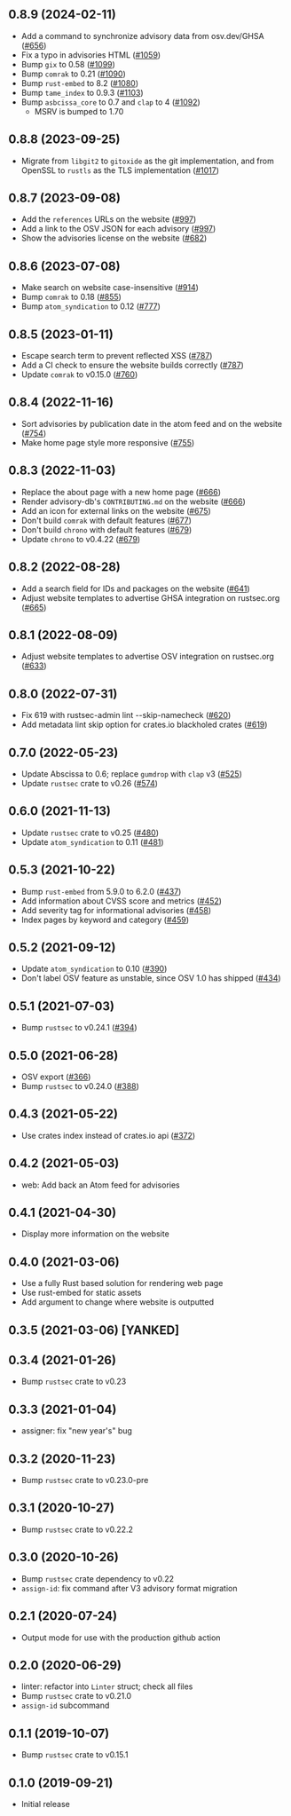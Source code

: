 ## 0.8.9 (2024-02-11)

- Add a command to synchronize advisory data from osv.dev/GHSA ([#656])
- Fix a typo in advisories HTML ([#1059])
- Bump `gix` to 0.58 ([#1099])
- Bump `comrak` to 0.21 ([#1090]) 
- Bump `rust-embed` to 8.2 ([#1080])
- Bump `tame_index` to 0.9.3 ([#1103])
- Bump `asbcissa_core` to 0.7 and `clap` to 4 ([#1092])
  - MSRV is bumped to 1.70

[#656]: https://github.com/rustsec/rustsec/pull/656
[#1059]: https://github.com/rustsec/rustsec/pull/1059
[#1099]: https://github.com/rustsec/rustsec/pull/1099
[#1092]: https://github.com/rustsec/rustsec/pull/1092
[#1090]: https://github.com/rustsec/rustsec/pull/1090
[#1080]: https://github.com/rustsec/rustsec/pull/1080
[#1103]: https://github.com/rustsec/rustsec/pull/1103

## 0.8.8 (2023-09-25)
- Migrate from `libgit2` to `gitoxide` as the git implementation, and from OpenSSL to `rustls` as the TLS implementation ([#1017])

[#1017]: https://github.com/rustsec/rustsec/pull/1017

## 0.8.7 (2023-09-08)
- Add the `references` URLs on the website ([#997])
- Add a link to the OSV JSON for each advisory ([#997])
- Show the advisories license on the website ([#682])

[#997]: https://github.com/rustsec/rustsec/pull/997
[#682]: https://github.com/rustsec/rustsec/pull/682

## 0.8.6 (2023-07-08)
- Make search on website case-insensitive ([#914])
- Bump `comrak` to 0.18 ([#855])
- Bump `atom_syndication` to 0.12 ([#777])

[#914]: https://github.com/rustsec/rustsec/pull/914
[#855]: https://github.com/rustsec/rustsec/pull/855
[#777]: https://github.com/rustsec/rustsec/pull/777

## 0.8.5 (2023-01-11)
- Escape search term to prevent reflected XSS ([#787])
- Add a CI check to ensure the website builds correctly ([#787])
- Update `comrak` to v0.15.0 ([#760])

[#787]: https://github.com/rustsec/rustsec/pull/787
[#760]: https://github.com/rustsec/rustsec/pull/760

## 0.8.4 (2022-11-16)
- Sort advisories by publication date in the atom feed and on the website ([#754])
- Make home page style more responsive ([#755])

[#754]: https://github.com/rustsec/rustsec/pull/754
[#755]: https://github.com/rustsec/rustsec/pull/755

## 0.8.3 (2022-11-03)
- Replace the about page with a new home page ([#666])
- Render advisory-db's `CONTRIBUTING.md` on the website ([#666])
- Add an icon for external links on the website ([#675])
- Don't build `comrak` with default features ([#677])
- Don't build `chrono` with default features ([#679])
- Update `chrono` to v0.4.22 ([#679])

[#666]: https://github.com/rustsec/rustsec/pull/666
[#675]: https://github.com/rustsec/rustsec/pull/675
[#677]: https://github.com/rustsec/rustsec/pull/677
[#679]: https://github.com/rustsec/rustsec/pull/679

## 0.8.2 (2022-08-28)
- Add a search field for IDs and packages on the website ([#641])
- Adjust website templates to advertise GHSA integration on rustsec.org ([#665])

[#641]: https://github.com/rustsec/rustsec/pull/641
[#665]: https://github.com/rustsec/rustsec/pull/665

## 0.8.1 (2022-08-09)
- Adjust website templates to advertise OSV integration on rustsec.org ([#633])

[#633]: https://github.com/rustsec/rustsec/pull/633

## 0.8.0 (2022-07-31)
- Fix 619 with rustsec-admin lint --skip-namecheck ([#620])
- Add metadata lint skip option for crates.io blackholed crates ([#619])

[#619]: https://github.com/RustSec/rustsec/issues/619
[#620]: https://github.com/RustSec/rustsec/pull/620

## 0.7.0 (2022-05-23)
- Update Abscissa to 0.6; replace `gumdrop` with `clap` v3 ([#525])
- Update `rustsec` crate to v0.26 ([#574])

[#525]: https://github.com/RustSec/rustsec/pull/525
[#574]: https://github.com/RustSec/rustsec/pull/574

## 0.6.0 (2021-11-13)
- Update `rustsec` crate to v0.25 ([#480])
- Update `atom_syndication` to 0.11 ([#481])

[#480]: https://github.com/RustSec/rustsec/pull/480
[#481]: https://github.com/RustSec/rustsec/pull/481

## 0.5.3 (2021-10-22)
- Bump `rust-embed` from 5.9.0 to 6.2.0 ([#437])
- Add information about CVSS score and metrics ([#452])
- Add severity tag for informational advisories ([#458])
- Index pages by keyword and category ([#459])

[#437]: https://github.com/RustSec/rustsec/pull/437
[#452]: https://github.com/RustSec/rustsec/pull/452
[#458]: https://github.com/RustSec/rustsec/pull/458
[#459]: https://github.com/RustSec/rustsec/pull/459

## 0.5.2 (2021-09-12)
- Update `atom_syndication` to 0.10 ([#390])
- Don't label OSV feature as unstable, since OSV 1.0 has shipped ([#434])

[#390]: https://github.com/RustSec/rustsec/pull/390
[#434]: https://github.com/RustSec/rustsec/pull/434

## 0.5.1 (2021-07-03)
- Bump `rustsec` to v0.24.1 ([#394])

[#394]: https://github.com/RustSec/rustsec/pull/394

## 0.5.0 (2021-06-28)
- OSV export ([#366])
- Bump `rustsec` to v0.24.0 ([#388])

[#366]: https://github.com/RustSec/rustsec/pull/366
[#388]: https://github.com/RustSec/rustsec/pull/388

## 0.4.3 (2021-05-22)
- Use crates index instead of crates.io api ([#372])

[#372]: https://github.com/RustSec/rustsec/pull/372

## 0.4.2 (2021-05-03)
- web: Add back an Atom feed for advisories

## 0.4.1 (2021-04-30)
- Display more information on the website

## 0.4.0 (2021-03-06)
- Use a fully Rust based solution for rendering web page
- Use rust-embed for static assets
- Add argument to change where website is outputted

## 0.3.5 (2021-03-06) [YANKED]

## 0.3.4 (2021-01-26)
- Bump `rustsec` crate to v0.23

## 0.3.3 (2021-01-04)
- assigner: fix "new year's" bug

## 0.3.2 (2020-11-23) 
- Bump `rustsec` crate to v0.23.0-pre

## 0.3.1 (2020-10-27)
- Bump `rustsec` crate to v0.22.2

## 0.3.0 (2020-10-26)
- Bump `rustsec` crate dependency to v0.22
- `assign-id`: fix command after V3 advisory format migration

## 0.2.1 (2020-07-24)
- Output mode for use with the production github action

## 0.2.0 (2020-06-29)
- linter: refactor into `Linter` struct; check all files
- Bump `rustsec` crate to v0.21.0
- `assign-id` subcommand

## 0.1.1 (2019-10-07)
- Bump `rustsec` crate to v0.15.1

## 0.1.0 (2019-09-21)
- Initial release

